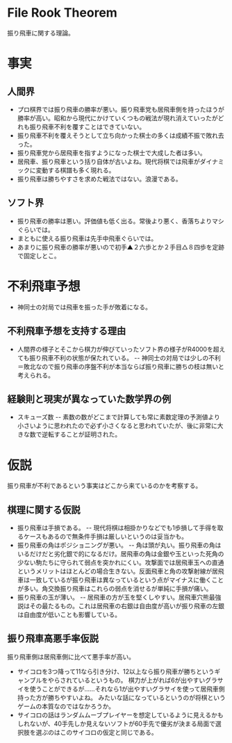 ﻿# File Rook Theorem

振り飛車に関する理論。

# 事実

## 人間界

- プロ棋界では振り飛車の勝率が悪い。振り飛車党も居飛車側を持ったほうが勝率が高い。昭和から現代にかけていくつもの戦法が現れ消えていったがどれも振り飛車不利を覆すことはできていない。
- 振り飛車不利を覆えそうとして立ち向かった棋士の多くは成績不振で敗れ去った。
- 振り飛車党から居飛車を指すようになった棋士で大成した者は多い。
- 居飛車、振り飛車という括り自体が古いよね。現代将棋では飛車がダイナミックに変動する棋譜も多く現れる。
- 振り飛車は勝ちやすさを求めた戦法ではない。浪漫である。

## ソフト界

- 振り飛車の勝率は悪い。評価値も低く出る。常後より悪く、香落ちよりマシぐらいでは。
- まともに使える振り飛車は先手中飛車ぐらいでは。
- あまりに振り飛車の勝率が悪いので初手▲２六歩とか２手目△８四歩を定跡で固定しとこ。

# 不利飛車予想

- 神同士の対局では飛車を振った手が敗着になる。

## 不利飛車予想を支持する理由

- 人間界の様子とそこから棋力が伸びていったソフト界の様子がR4000を超えても振り飛車不利の状態が保たれている。
-- 神同士の対局では少しの不利＝敗北なので振り飛車の序盤不利が本当ならば振り飛車に勝ちの枝は無いと考えられる。

## 経験則と現実が異なっていた数学界の例

- スキューズ数
-- 素数の数がどこまで計算しても常に素数定理の予測値より小さいように思われたので必ず小さくなると思われていたが、後に非常に大きな数で逆転することが証明された。

# 仮説

振り飛車が不利であるという事実はどこから来ているのかを考察する。

## 棋理に関する仮説

- 振り飛車は手損である。
-- 現代将棋は相掛かりなどでも1歩損して手得を取るケースもあるので無条件手損は厳しいというのは妥当かも。
- 振り飛車の角はポジショニングが悪い。
-- 角は頭が丸い。振り飛車の角はいるだけだと劣化銀で的になるだけ。居飛車の角は金銀や玉といった死角の少ない駒たちに守られて弱点を突かれにくい。攻撃面では居飛車玉への直通というメリットはほとんどの場合生きない。反面飛車と角の攻撃射線が居飛車は一致しているが振り飛車は異なっているという点がマイナスに働くことが多い。角交換振り飛車はこれらの弱点を消せるが単純に手損が痛い。
- 振り飛車の玉が薄い。
-- 居飛車の方が玉を堅くしやすい。居飛車穴熊最強説はその最たるもの。これは居飛車の右銀は自由度が高いが振り飛車の左銀は自由度が低いことも影響している。

## 振り飛車高悪手率仮説

振り飛車側は居飛車側に比べて悪手率が高い。

- サイコロを3つ降って11なら引き分け、12以上なら振り飛車が勝ちというギャンブルをやらされているというもの。
棋力が上がれば6が出やすいグラサイを使うことができるが……それなら1が出やすいグラサイを使って居飛車側持った方が勝ちやすいよね。
みたいな話になっているというのが将棋というゲームの本質なのではなかろうか。
- サイコロの話はランダムムーブプレイヤーを想定しているように見えるかもしれないが、40手先しか見えないソフトが60手先で優劣が決まる局面で選択肢を選ぶのはこのサイコロの仮定と同じである。

